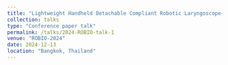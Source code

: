 ```yaml
---
title: "Lightweight Handheld Detachable Compliant Robotic Laryngoscope with Lightweight Intelligent Visual Guidance"
collection: talks
type: "Conference paper talk"
permalink: /talks/2024-ROBIO-talk-1
venue: "ROBIO-2024"
date: 2024-12-13
location: "Bangkok, Thailand"
---
```


